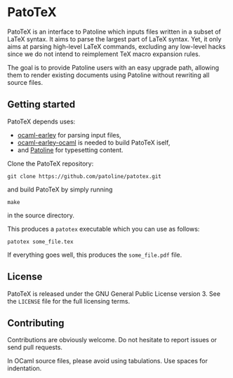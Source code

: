 # PatoTeX

PatoTeX is an interface to Patoline which inputs files written in a
subset of LaTeX syntax. It aims to parse the largest part of LaTeX
syntax. Yet, it only aims at parsing high-level LaTeX commands,
excluding any low-level hacks since we do not intend to reimplement TeX
macro expansion rules.

The goal is to provide Patoline users with an easy upgrade path,
allowing them to render existing documents using Patoline without
rewriting all source files.

## Getting started

PatoTeX depends uses:
* [ocaml-earley](https://github.com/rlepigre/ocaml-earley) for parsing input files,
* [ocaml-earley-ocaml](https://github.com/rlepigre/ocaml-earley-ocaml)
  is needed to build PatoTeX iself,
* and [Patoline](https://patoline.github.io/) for typesetting content.

Clone the PatoTeX repository:
```
git clone https://github.com/patoline/patotex.git
```
and build PatoTeX by simply running
```
make
```
in the source directory.

This produces a `patotex` executable which you can use as follows:
```
patotex some_file.tex
```
If everything goes well, this produces the `some_file.pdf` file.

## License

PatoTeX is released under the GNU General Public License version 3. See
the `LICENSE` file for the full licensing terms.

## Contributing

Contributions are obviously welcome. Do not hesitate to report issues or
send pull requests.

In OCaml source files, please avoid using tabulations. Use spaces for
indentation.
